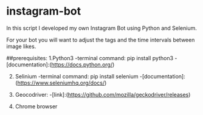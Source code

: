 # instagram-bot

In this script I developed my own Instagram Bot using Python and Selenium. 

For your bot you will want to adjust the tags and the time intervals between image likes. 

##prerequisites:
1.Python3
  -terminal command: pip install python3
  -[documentation]:(https://docs.python.org/)
  
2. Selinium
  -terminal command: pip install selenium
  -[documentation]:(https://www.seleniumhq.org/docs/)
  
3. Geocodriver:
   -[link]:(https://github.com/mozilla/geckodriver/releases)
   
4. Chrome browser
